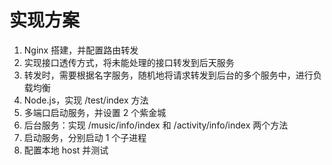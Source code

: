 # 实现方案

1. Nginx 搭建，并配置路由转发
2. 实现接口透传方式，将未能处理的接口转发到后天服务
3. 转发时，需要根据名字服务，随机地将请求转发到后台的多个服务中，进行负载均衡
4. Node.js，实现 /test/index 方法
5. 多端口启动服务，并设置 2 个紫金城
6. 后台服务：实现 /music/info/index 和 /activity/info/index 两个方法
7. 启动服务，分别启动 1 个子进程
8. 配置本地 host 并测试
